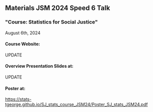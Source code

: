 ## Materials JSM 2024 Speed 6 Talk
### \"Course: Statistics for Social Justice\"

August 6th, 2024

#### Course Website: 
UPDATE

#### Overview Presentation Slides at:

UPDATE

#### Poster at:

<https://stats-tgeorge.github.io/SJ_stats_course_JSM24/Poster_SJ_stats_JSM24.pdf>
